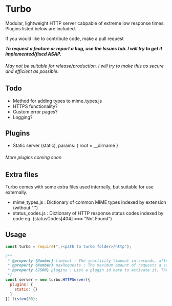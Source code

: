 # Turbo
Modular, lightweight HTTP server cabpable of extreme low response times. Plugins listed below are included.

If you would like to contribute code, make a pull request

***To request a feature or report a bug, use the Issues tab. I will try to get it implemented/fixed ASAP.***
###### May not be suitable for release/production. I will try to make this as secure and efficient as possible.

## Todo
* Method for adding types to mime_types.js
* HTTPS functionality?
* Custom error pages?
* Logging?

## Plugins
* Static server (static), params: { root = __dirname }
###### More plugins coming soon

## Extra files
Turbo comes with some extra files used internally, but suitable for use externally.
* mime_types.js : Dictionary of common MIME types indexed by extension (without ".")
* status_codes.js : Dictionary of HTTP response status codes indexed by code eg. (statusCodes[404] === "Not Found")

## Usage
```javascript
const turbo = require("./<path to turbo folder>/http");

/**
 * @property {Number} timeout : The inactivity timeout in seconds, after which the server will close the socket's connection
 * @property {Number} maxRequests : The maximum amount of requests a socket may make in its lifetime
 * @property {JSON} plugins : List a plugin id here to activate it. The value should be an object, with all plugin parameters optional.
 */
const server = new turbo.HTTPServer({
  plugins: {
    static: {}
  }
}).listen(80);
```